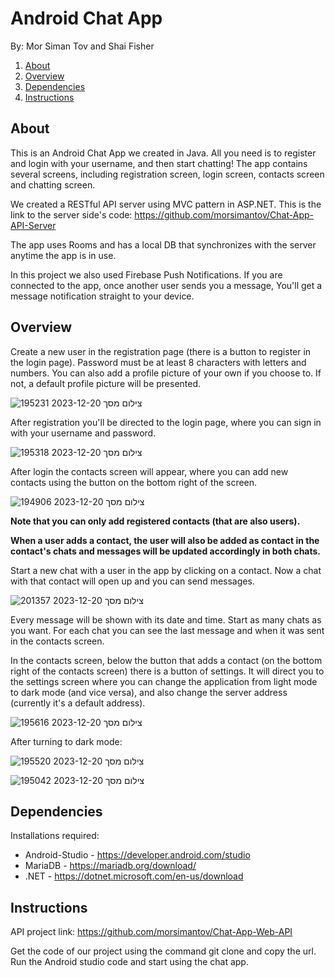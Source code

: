 # Android Chat App
By: Mor Siman Tov and Shai Fisher

1. [About](#About)
2. [Overview](#Overview)
3. [Dependencies](#Dependencies)
4. [Instructions](#Instructions)

## About

This is an Android Chat App we created in Java. All you need is to register and login with your username, and then start chatting!
The app contains several screens, including registration screen, login screen, contacts screen and chatting screen.


We created a RESTful API server using MVC pattern in ASP.NET. This is the link to the server side's code: https://github.com/morsimantov/Chat-App-API-Server

The app uses Rooms and has a local DB that synchronizes with the server anytime the app is in use.

In this project we also used Firebase Push Notifications. If you are connected to the app, once another user sends you a message, You'll get a message notification straight to your device.

## Overview

Create a new user in the registration page (there is a button to register in the login page). 
Password must be at least 8 characters with letters and numbers. You can also add a profile picture of your own if you choose to. If not, a default profile picture will be presented.

![צילום מסך 2023-12-20 195231](https://github.com/morsimantov/Chat-Android-App/assets/92635551/415b7deb-3d1d-44e2-bbf6-f27ee82b9c5d)

After registration you'll be directed to the login page, where you can sign in with your username and password.

![צילום מסך 2023-12-20 195318](https://github.com/morsimantov/Chat-Android-App/assets/92635551/8db6ef4c-0267-4cdc-9a7f-0077c93cdda1)

After login the contacts screen will appear, where you can add new contacts using the button on the bottom right of the screen.

![צילום מסך 2023-12-20 194906](https://github.com/morsimantov/Chat-Android-App/assets/92635551/9770c676-59fd-40b0-a626-a9c74d233ab7)

**Note that you can only add registered contacts (that are also users).**

**When a user adds a contact, the user will also be added as contact in the contact's chats and messages will be updated accordingly in both chats.**

Start a new chat with a user in the app by clicking on a contact. Now a chat with that contact will open up and you can send messages.

![צילום מסך 2023-12-20 201357](https://github.com/morsimantov/Chat-Android-App/assets/92635551/cc40c0cb-525b-401b-8e90-e06e1da8ab97)

Every message will be shown with its date and time.
Start as many chats as you want. For each chat you can see the last message and when it was sent in the contacts screen.


In the contacts screen, below the button that adds a contact (on the bottom right of the contacts screen) there is a button of settings. It will direct you to the settings screen where you can change the application from light mode to dark mode (and vice versa), and also change the server address (currently it's a default address).

![צילום מסך 2023-12-20 195616](https://github.com/morsimantov/Chat-Android-App/assets/92635551/0b4ca4c0-a9b6-4741-8d7d-eeebfd74d766)

After turning to dark mode:

![צילום מסך 2023-12-20 195520](https://github.com/morsimantov/Chat-Android-App/assets/92635551/91f9a226-7e91-44f3-8e60-56bf82c87ec5)

![צילום מסך 2023-12-20 195042](https://github.com/morsimantov/Chat-Android-App/assets/92635551/98810a55-6aac-47f4-bc1e-c2c2c9de2cc8)



## Dependencies

Installations required:

- Android-Studio - https://developer.android.com/studio
- MariaDB - https://mariadb.org/download/
- .NET - https://dotnet.microsoft.com/en-us/download

## Instructions

API project link:
https://github.com/morsimantov/Chat-App-Web-API

Get the code of our project using the command git clone and copy the url.
Run the Android studio code and start using the chat app.

